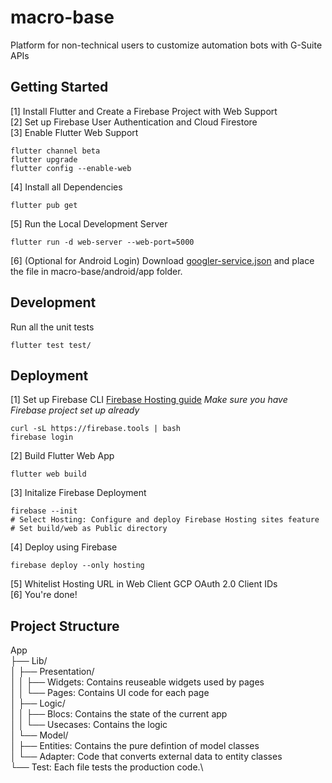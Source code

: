 # macro-base
Platform for non-technical users to customize automation bots with G-Suite APIs

## Getting Started
[1] Install Flutter and Create a Firebase Project with Web Support\
[2] Set up Firebase User Authentication and Cloud Firestore\
[3] Enable Flutter Web Support
```
flutter channel beta
flutter upgrade
flutter config --enable-web
```
[4] Install all Dependencies
```
flutter pub get
```
[5] Run the Local Development Server
```
flutter run -d web-server --web-port=5000
```
[6] (Optional for Android Login) Download [googler-service.json](https://firebase.corp.google.com/project/stepladder-2020/settings/general/android:com.example.macro_base_app) and place the file in macro-base/android/app folder.

## Development
Run all the unit tests
```
flutter test test/
```
## Deployment
[1] Set up Firebase CLI [Firebase Hosting guide](https://firebase.google.com/docs/hosting)
*Make sure you have Firebase project set up already*
```
curl -sL https://firebase.tools | bash
firebase login
```
[2] Build Flutter Web App
```
flutter web build
```
[3] Initalize Firebase Deployment
```
firebase --init
# Select Hosting: Configure and deploy Firebase Hosting sites feature
# Set build/web as Public directory
```
[4] Deploy using Firebase
```
firebase deploy --only hosting
```
[5] Whitelist Hosting URL in Web Client GCP OAuth 2.0 Client IDs\
[6] You're done!

## Project Structure 
App\
├── Lib/\
│   ├── Presentation/\
│   │   ├── Widgets: Contains reuseable widgets used by pages\
│   │   └── Pages: Contains UI code for each page\
│   ├── Logic/\
│   │   ├── Blocs: Contains the state of the current app\
│   │   └── Usecases: Contains the logic\
│   └── Model/\
│       ├── Entities: Contains the pure defintion of model classes\
│       └── Adapter: Code that converts external data to entity classes\
└── Test: Each file tests the production code.\
